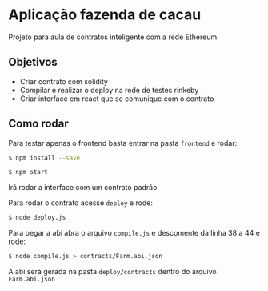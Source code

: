 # Aplicação fazenda de cacau

Projeto para aula de contratos inteligente com a rede Ethereum.

## Objetivos

- Criar contrato com solidity
- Compilar e realizar o deploy na rede de testes rinkeby
- Criar interface em react que se comunique com o contrato

## Como rodar

Para testar apenas o frontend basta entrar na pasta `frontend` e rodar:

```sh
$ npm install --save

$ npm start
```

Irá rodar a interface com um contrato padrão

Para rodar o contrato acesse `deploy` e rode:

```sh
$ node deploy.js
```

Para pegar a abi abra o arquivo `compile.js` e descomente da linha 38 a 44 e rode:

```sh
$ node compile.js > contracts/Farm.abi.json
```

A abi será gerada na pasta `deploy/contracts` dentro do arquivo `Farm.abi.json`
